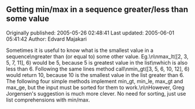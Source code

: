 ## Getting min/max in a sequence greater/less than some value 
Originally published: 2005-05-26 02:48:41 
Last updated: 2005-06-01 05:41:42 
Author: Edvard Majakari 
 
Sometimes it is useful to know what is the smallest value in a sequence\ngreater than (or equal to) some other value. Eg.\n\nmax_lt([2, 3, 5, 7, 11], 6) would be 5, because 5 is greatest value in the list\nwhich is also less than 6. Following the same lines method call\nmin_gt([3, 5, 6, 10, 12], 6) would return 10, because 10 is the smallest value in the list greater than  6. The following four simple methods implement min_gt, min_le, max_gt and max_ge, but the input must be sorted for them to work.\n\nHowever, Greg Jorgensen's suggestion is much more clever. No need for sorting, just use list comprehensions with min/max.